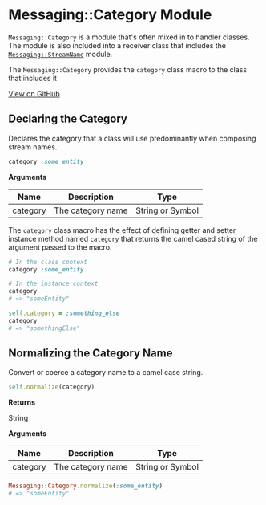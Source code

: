 # Messaging::Category Module

`Messaging::Category` is a module that's often mixed in to handler classes. The module is also included into a receiver class that includes the [`Messaging::StreamName`](./messaging-stream-name.md) module.

The `Messaging::Category` provides the `category` class macro to the class that includes it

[View on GitHub](https://github.com/eventide-project/messaging/blob/master/lib/messaging/category.rb)

## Declaring the Category

Declares the category that a class will use predominantly when composing stream names.

``` ruby
category :some_entity
```

**Arguments**

| Name | Description | Type |
| --- | --- | --- |
| category | The category name | String or Symbol|

The `category` class macro has the effect of defining getter and setter instance method named `category` that returns the camel cased string of the argument passed to the macro.

``` ruby
# In the class context
category :some_entity

# In the instance context
category
# => "someEntity"

self.category = :something_else
category
# => "somethingElse"
```

## Normalizing the Category Name

Convert or coerce a category name to a camel case string.

``` ruby
self.normalize(category)
```

**Returns**

String

**Arguments**

| Name | Description | Type |
| --- | --- | --- |
| category | The category name | String or Symbol|

``` ruby
Messaging::Category.normalize(:some_entity)
# => "someEntity"
```
